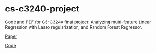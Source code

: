 # cs-c3240-project
Code and PDF for CS-C3240 final project: Analyzing multi-feature Linear Regression with Lasso regularization, and Random Forest Regressor.

[Paper](https://github.com/olliglorioso/linear-lasso-and-rf-regressors/blob/main/HousingPredictionsArticle-2024.pdf) 

[Code](https://github.com/olliglorioso/linear-lasso-and-rf-regressors/blob/main/Project.ipynb)
